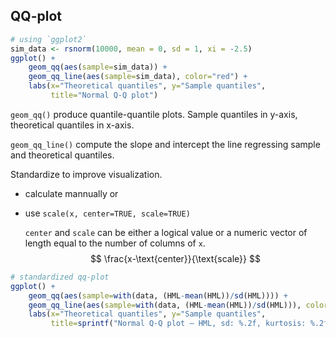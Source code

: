 ## QQ-plot

```r
# using `ggplot2`
sim_data <- rsnorm(10000, mean = 0, sd = 1, xi = -2.5)
ggplot() +
    geom_qq(aes(sample=sim_data)) +
    geom_qq_line(aes(sample=sim_data), color="red") +
    labs(x="Theoretical quantiles", y="Sample quantiles", 
         title="Normal Q-Q plot")
```

`geom_qq()` produce quantile-quantile plots.  Sample quantiles in y-axis, theoretical quantiles in x-axis.

`geom_qq_line()` compute the slope and intercept the line regressing sample and theoretical quantiles.

Standardize to improve visualization.

- calculate mannually or

- use `scale(x, center=TRUE, scale=TRUE)`

  `center` and `scale` can be either a logical value or a numeric vector of length equal to the number of columns of `x`.
  $$
  \frac{x-\text{center}}{\text{scale}}
  $$

```r
# standardized qq-plot
ggplot() +
    geom_qq(aes(sample=with(data, (HML-mean(HML))/sd(HML)))) +
    geom_qq_line(aes(sample=with(data, (HML-mean(HML))/sd(HML))), color="red") +
    labs(x="Theoretical quantiles", y="Sample quantiles", 
         title=sprintf("Normal Q-Q plot — HML, sd: %.2f, kurtosis: %.2f", sd(data$HML), kurtosis(data$HML)))
```


